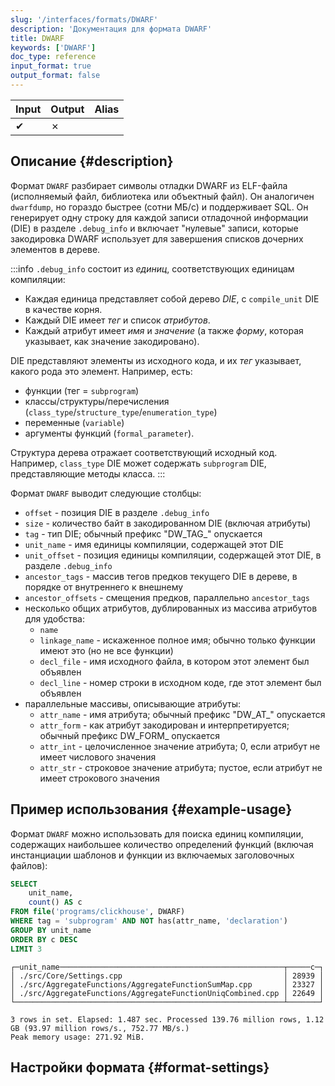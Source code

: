 ```yaml
---
slug: '/interfaces/formats/DWARF'
description: 'Документация для формата DWARF'
title: DWARF
keywords: ['DWARF']
doc_type: reference
input_format: true
output_format: false
---
```

| Input | Output  | Alias |
|-------|---------|-------|
| ✔     | ✗       |       |

## Описание {#description}

Формат `DWARF` разбирает символы отладки DWARF из ELF-файла (исполняемый файл, библиотека или объектный файл). 
Он аналогичен `dwarfdump`, но гораздо быстрее (сотни МБ/с) и поддерживает SQL. 
Он генерирует одну строку для каждой записи отладочной информации (DIE) в разделе `.debug_info` 
и включает "нулевые" записи, которые закодировка DWARF использует для завершения списков дочерних элементов в дереве.

:::info
`.debug_info` состоит из *единиц*, соответствующих единицам компиляции: 
- Каждая единица представляет собой дерево *DIE*, с `compile_unit` DIE в качестве корня. 
- Каждый DIE имеет *тег* и список *атрибутов*. 
- Каждый атрибут имеет *имя* и *значение* (а также *форму*, которая указывает, как значение закодировано). 

DIE представляют элементы из исходного кода, и их *тег* указывает, какого рода это элемент. Например, есть:

- функции (тег = `subprogram`)
- классы/структуры/перечисления (`class_type`/`structure_type`/`enumeration_type`)
- переменные (`variable`)
- аргументы функций (`formal_parameter`).

Структура дерева отражает соответствующий исходный код. Например, `class_type` DIE может содержать `subprogram` DIE, представляющие методы класса.
:::

Формат `DWARF` выводит следующие столбцы:

- `offset` - позиция DIE в разделе `.debug_info`
- `size` - количество байт в закодированном DIE (включая атрибуты)
- `tag` - тип DIE; обычный префикс "DW_TAG_" опускается
- `unit_name` - имя единицы компиляции, содержащей этот DIE
- `unit_offset` - позиция единицы компиляции, содержащей этот DIE, в разделе `.debug_info`
- `ancestor_tags` - массив тегов предков текущего DIE в дереве, в порядке от внутреннего к внешнему
- `ancestor_offsets` - смещения предков, параллельно `ancestor_tags`
- несколько общих атрибутов, дублированных из массива атрибутов для удобства:
  - `name`
  - `linkage_name` - искаженное полное имя; обычно только функции имеют это (но не все функции)
  - `decl_file` - имя исходного файла, в котором этот элемент был объявлен
  - `decl_line` - номер строки в исходном коде, где этот элемент был объявлен
- параллельные массивы, описывающие атрибуты:
  - `attr_name` - имя атрибута; обычный префикс "DW_AT_" опускается
  - `attr_form` - как атрибут закодирован и интерпретируется; обычный префикс DW_FORM_ опускается
  - `attr_int` - целочисленное значение атрибута; 0, если атрибут не имеет числового значения
  - `attr_str` - строковое значение атрибута; пустое, если атрибут не имеет строкового значения

## Пример использования {#example-usage}

Формат `DWARF` можно использовать для поиска единиц компиляции, содержащих наибольшее количество определений функций (включая инстанциации шаблонов и функции из включаемых заголовочных файлов):

```sql title="Query"
SELECT
    unit_name,
    count() AS c
FROM file('programs/clickhouse', DWARF)
WHERE tag = 'subprogram' AND NOT has(attr_name, 'declaration')
GROUP BY unit_name
ORDER BY c DESC
LIMIT 3
```
```text title="Response"
┌─unit_name──────────────────────────────────────────────────┬─────c─┐
│ ./src/Core/Settings.cpp                                    │ 28939 │
│ ./src/AggregateFunctions/AggregateFunctionSumMap.cpp       │ 23327 │
│ ./src/AggregateFunctions/AggregateFunctionUniqCombined.cpp │ 22649 │
└────────────────────────────────────────────────────────────┴───────┘

3 rows in set. Elapsed: 1.487 sec. Processed 139.76 million rows, 1.12 GB (93.97 million rows/s., 752.77 MB/s.)
Peak memory usage: 271.92 MiB.
```

## Настройки формата {#format-settings}